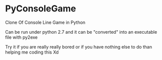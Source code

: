 # PyConsoleGame
Clone Of Console Line Game in Python

Can be run under python 2.7 and it can be "converted" into an executable file with py2exe

Try it if you are really really bored or if you have nothing else to do than helping me coding this Xd
